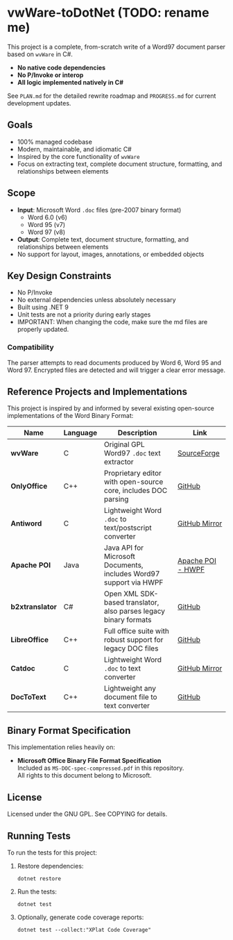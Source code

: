 # vwWare-toDotNet (TODO: rename me)


This project is a complete, from-scratch write of a Word97 document parser based on `wvWare` in C#.

- **No native code dependencies**
- **No P/Invoke or interop**
- **All logic implemented natively in C#**

See `PLAN.md` for the detailed rewrite roadmap and `PROGRESS.md` for current development updates.

## Goals

- 100% managed codebase
- Modern, maintainable, and idiomatic C#
- Inspired by the core functionality of `wvWare`
- Focus on extracting text, complete document structure, formatting, and relationships between elements

## Scope

- **Input**: Microsoft Word `.doc` files (pre-2007 binary format)
  - Word 6.0 (v6)
  - Word 95 (v7)
  - Word 97 (v8)
- **Output**: Complete text, document structure, formatting, and relationships between elements
- No support for layout, images, annotations, or embedded objects


## Key Design Constraints

- No P/Invoke
- No external dependencies unless absolutely necessary
- Built using .NET 9
- Unit tests are not a priority during early stages
- IMPORTANT: When changing the code, make sure the md files are properly updated.

### Compatibility

The parser attempts to read documents produced by Word 6, Word 95 and Word 97.
Encrypted files are detected and will trigger a clear error message.


## Reference Projects and Implementations

This project is inspired by and informed by several existing open-source implementations of the Word Binary Format:

| Name              | Language     | Description                                                              | Link                                                                  |
|-------------------|--------------|--------------------------------------------------------------------------|-----------------------------------------------------------------------|
| **wvWare**        | C            | Original GPL Word97 `.doc` text extractor                                | [SourceForge](https://sourceforge.net/projects/wvware/)               |
| **OnlyOffice**    | C++          | Proprietary editor with open-source core, includes DOC parsing           | [GitHub](https://github.com/ONLYOFFICE/core/tree/master/MsBinaryFile) |
| **Antiword**      | C            | Lightweight Word `.doc` to text/postscript converter                     | [GitHub Mirror](https://github.com/grobian/antiword)                         |
| **Apache POI**    | Java         | Java API for Microsoft Documents, includes Word97 support via HWPF       | [Apache POI - HWPF](https://poi.apache.org/hwpf/index.html)           |
| **b2xtranslator** | C#           | Open XML SDK-based translator, also parses legacy binary formats         | [GitHub](https://github.com/EvolutionJobs/b2xtranslator)              |
| **LibreOffice**   | C++          | Full office suite with robust support for legacy DOC files               | [GitHub](https://github.com/LibreOffice/core)                         |
| **Catdoc**        | C            | Lightweight Word `.doc` to text converter                                | [GitHub Mirror](https://github.com/petewarden/catdoc)                        |
| **DocToText**     | C++          | Lightweight any document file to text converter                          | [GitHub](https://github.com/tokgolich/doctotext)                      |




## Binary Format Specification

This implementation relies heavily on:

- **Microsoft Office Binary File Format Specification**  
  Included as `MS-DOC-spec-compressed.pdf` in this repository.  
  All rights to this document belong to Microsoft.


## License

Licensed under the GNU GPL. See COPYING for details.

## Running Tests

To run the tests for this project:

1. Restore dependencies:
   ```
   dotnet restore
   ```

2. Run the tests:
   ```
   dotnet test
   ```

3. Optionally, generate code coverage reports:
   ```
   dotnet test --collect:"XPlat Code Coverage"
   ```
